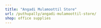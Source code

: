 ```yaml
---
title: "Angadi Mulamoottil Store"
url: /puthupally/angadi-mulamoottil-store/
shop: office supplies
---
```

